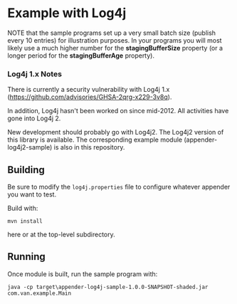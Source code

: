# Example with Log4j

NOTE that the sample programs set up a very small batch size (publish every 10 entries) for illustration purposes. 
In your programs you will most likely use a much higher number for the **stagingBufferSize** property (or a longer 
period  for the **stagingBufferAge** property).

### Log4j 1.x Notes
There is currently a security vulnerability with Log4j 1.x (https://github.com/advisories/GHSA-2qrg-x229-3v8q). 

In addition, Log4j hasn't been worked on since mid-2012. All activities have gone into Log4j 2. 

New development should probably go with Log4j2. The Log4j2 version of this library is available. The corresponding 
example module (appender-log4j2-sample) is also in this repository.

## Building
Be sure to modify the `log4j.properties` file to configure whatever appender you want to test.

Build with:
```
mvn install
```
here or at the top-level subdirectory.

## Running
Once module is built, run the sample program with:

```
java -cp target\appender-log4j-sample-1.0.0-SNAPSHOT-shaded.jar com.van.example.Main
```
